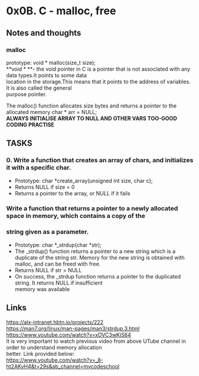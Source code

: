 # 0x0B. C - malloc, free
## Notes and thoughts
### malloc  
prototype: void * malloc(size_t size);  
**void * **- the void pointer in C is a pointer that is not associated with any data types.It points to some data  
location in the storage.This means that it points to the address of variables. It is also called the general  
purpose pointer.  

The malloc() function allocates size bytes and returns a pointer to the allocated
memory 
char * arr = NULL;  
**ALWAYS INITIALISE ARRAY TO NULL AND OTHER VARS TOO-GOOD CODING PRACTISE**
## TASKS
### 0. Write a function that creates an array of chars, and initializes it with a specific char.
+ Prototype: char *create_array(unsigned int size, char c);  
+ Returns NULL if size = 0  
+ Returns a pointer to the array, or NULL if it fails 
### Write a function that returns a pointer to a newly allocated space in memory, which contains a copy of the  
### string given as a parameter.  
+ Prototype: char *_strdup(char *str);  
+ The _strdup() function returns a pointer to a new string which is a duplicate of the string str. Memory for 
the new string is obtained with malloc, and can be freed with free.  
+ Returns NULL if str = NULL  
+ On success, the _strdup function returns a pointer to the duplicated string. It returns NULL if insufficient  
memory was available
## Links
https://alx-intranet.hbtn.io/projects/222  
https://man7.org/linux/man-pages/man3/strdup.3.html  
https://www.youtube.com/watch?v=xDVC3wKjS64  
It is very important to watch previous video from above UTube channel in order to understand memory allocation  
better. Link provided below:  
https://www.youtube.com/watch?v=_8-ht2AKyH4&t=29s&ab_channel=mycodeschool  
